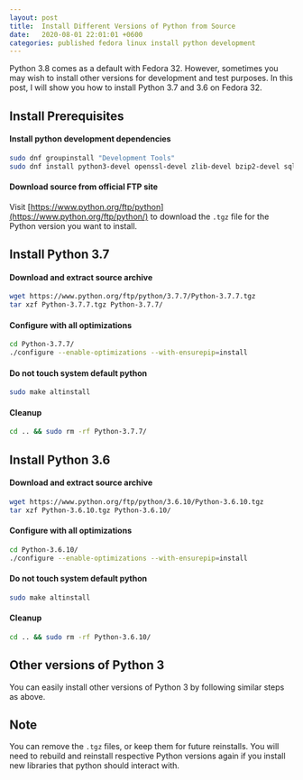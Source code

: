 ```yaml
---
layout: post
title:  Install Different Versions of Python from Source
date:   2020-08-01 22:01:01 +0600
categories: published fedora linux install python development
---
```

Python 3.8 comes as a default with Fedora 32. However, sometimes you may wish to install other versions for development and test purposes. In this post, I will show you how to install Python 3.7 and 3.6 on Fedora 32.

## Install Prerequisites

#### Install python development dependencies

```bash
sudo dnf groupinstall "Development Tools"
sudo dnf install python3-devel openssl-devel zlib-devel bzip2-devel sqlite-devel libffi-devel
```

#### Download source from official FTP site

Visit [https://www.python.org/ftp/python](https://www.python.org/ftp/python/) to download the `.tgz` file for the Python version you want to install.


## Install Python 3.7

#### Download and extract source archive

```bash
wget https://www.python.org/ftp/python/3.7.7/Python-3.7.7.tgz
tar xzf Python-3.7.7.tgz Python-3.7.7/
```

#### Configure with all optimizations

```bash
cd Python-3.7.7/
./configure --enable-optimizations --with-ensurepip=install
```

#### Do not touch system default python

```bash
sudo make altinstall
```

#### Cleanup

```bash
cd .. && sudo rm -rf Python-3.7.7/
```


## Install Python 3.6

#### Download and extract source archive

```bash
wget https://www.python.org/ftp/python/3.6.10/Python-3.6.10.tgz
tar xzf Python-3.6.10.tgz Python-3.6.10/
```

#### Configure with all optimizations

```bash
cd Python-3.6.10/
./configure --enable-optimizations --with-ensurepip=install
```

#### Do not touch system default python

```bash
sudo make altinstall
```

#### Cleanup

```bash
cd .. && sudo rm -rf Python-3.6.10/
```


## Other versions of Python 3

You can easily install other versions of Python 3 by following similar steps as above.


## Note

You can remove the `.tgz` files, or keep them for future reinstalls. You will need to rebuild and reinstall respective Python versions again if you install new libraries that python should interact with.
